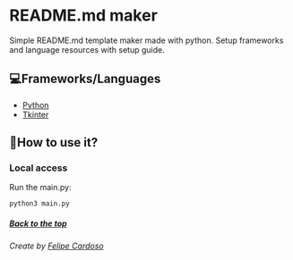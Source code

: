 # README.md maker

Simple README.md template maker made with python. Setup frameworks and language resources with setup guide.

## 💻Frameworks/Languages

- [Python](https://www.python.org)
- [Tkinter](https://docs.python.org/3/library/tkinter.html)

## 🚀How to use it?

### Local access

Run the main.py:

```
python3 main.py
```

##### [Back to the top](#)

###### Create by [Felipe Cardoso](https://lymei.art)
